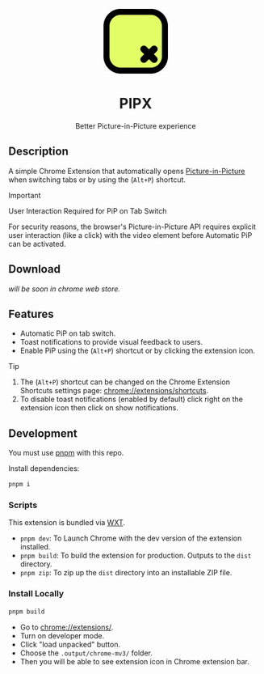 <p align="center">
 <img src="./.github/assets/512.png" height="128" alt="Logo">
 <h1 align="center">PIPX</h1>
 <p  align="center">Better Picture-in-Picture experience</p>
</p>

## Description

A simple Chrome Extension that automatically opens [Picture-in-Picture](https://wicg.github.io/picture-in-picture/) when switching tabs or by using the (`Alt+P`) shortcut.

> [!important]
> User Interaction Required for PiP on Tab Switch
>
> For security reasons, the browser's Picture-in-Picture API requires explicit user interaction (like a click) with the video element before Automatic PiP can be activated.

## Download

_will be soon in chrome web store._

## Features

- Automatic PiP on tab switch.
- Toast notifications to provide visual feedback to users.
- Enable PiP using the (`Alt+P`) shortcut or by clicking the extension icon.

> [!TIP]
>
> 1. The (`Alt+P`) shortcut can be changed on the Chrome Extension Shortcuts settings page: [chrome://extensions/shortcuts](chrome://extensions/shortcuts).
> 2. To disable toast notifications (enabled by default) click right on the extension icon then click on show notifications.

## Development

You must use [pnpm](https://pnpm.io/) with this repo.

Install dependencies:

```sh
pnpm i
```

### Scripts

This extension is bundled via [WXT](https://wxt.dev).

- `pnpm dev`: To Launch Chrome with the dev version of the extension installed.
- `pnpm build`: To build the extension for production. Outputs to the `dist` directory.
- `pnpm zip`: To zip up the `dist` directory into an installable ZIP file.

### Install Locally

```sh
pnpm build
```

- Go to [chrome://extensions/](chrome://extensions/).
- Turn on developer mode.
- Click "load unpacked" button.
- Choose the `.output/chrome-mv3/` folder.
- Then you will be able to see extension icon in Chrome extension bar.
